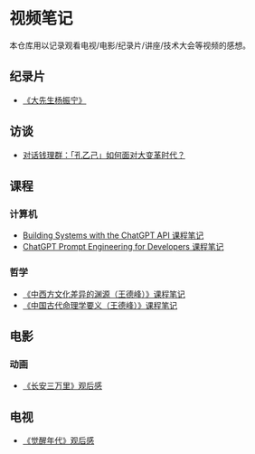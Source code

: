 # 视频笔记

本仓库用以记录观看电视/电影/纪录片/讲座/技术大会等视频的感想。

## 纪录片

- [《大先生杨振宁》][1]

## 访谈

- [对话钱理群：「孔乙己」如何面对大变革时代？][8]

## 课程

### 计算机

- [Building Systems with the ChatGPT API 课程笔记][2]
- [ChatGPT Prompt Engineering for Developers 课程笔记][3]

### 哲学

- [《中西方文化差异的渊源（王德峰）》课程笔记][4]
- [《中国古代命理学要义（王德峰）》课程笔记][5]

## 电影

### 动画

- [《长安三万里》观后感][7]

## 电视

- [《觉醒年代》观后感][6]

  [1]: ./documentary/da_xian_sheng_yang_zhen_ning.md
  [2]: ./lecture/computer/ai/building_systems_with_the_chatgpt_api/README.md
  [3]: ./lecture/computer/ai/chatgpt_prompt_engineering_for_developers/README.md
  [4]: ./lecture/philosophy/wangdefeng/origin_of_differences_between_cn_and_western.md
  [5]: //lecture/philosophy/wangdefeng/zhongguo_gudai_minglixue.md
  [6]: ./tv/jue_xing_nian_dai.md
  [7]: ./movie/cartoon/changan_sanwanli.md
  [8]: ./interview/how_kongyiji_confront_an_era_of_great_change.md
